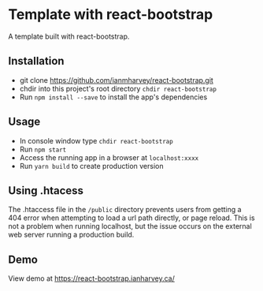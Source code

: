 # Template with react-bootstrap

A template built with react-bootstrap.

## Installation

+ git clone https://github.com/ianmharvey/react-bootstrap.git
+ chdir into this project's root directory `chdir react-bootstrap`
+ Run `npm install --save` to install the app's dependencies

## Usage

+ In console window type `chdir react-bootstrap` 
+ Run `npm start`
+ Access the running app in a browser at `localhost:xxxx`
+ Run `yarn build` to create production version

## Using .htacess

The .htaccess file in the `/public` directory prevents users from getting a 404 error when attempting to load a url path directly, or page reload. This is not a problem when running localhost, but the issue occurs on the external web server running a production build.

## Demo

View demo at https://react-bootstrap.ianharvey.ca/
